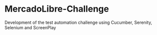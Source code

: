 # MercadoLibre-Challenge
Development of the test automation challenge using Cucumber, Serenity, Selenium and ScreenPlay
